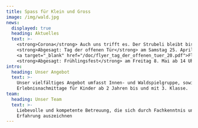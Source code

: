 ```yaml
---
title: Spass für Klein und Gross
image: /img/wald.jpg
news:
  displayed: true
  heading: Aktuelles
  text: >-
    <strong>Corona</strong> Auch uns trifft es. Der Strubeli bleibt bis auf weiteres geschlossen.<p></p>
    <strong>Abgesagt: Tag der offenen Tür</strong> am Samstag 25. April von 10 - 12 Uhr. Es ist keine Anmeldung notwendig.
    <a target="_blank" href="/doc/flyer_tag_der_offenen_tuer_20.pdf">Flyer</a><p></p>
    <strong>Abgesagt: Frühlingsfest</strong> am Freitag 8. Mai ab 14 Uhr. Hier geht es zur <a target="_blank" href="/doc/anmeldung_fruehlingsfest_20.pdf">Anmeldung.</a>
intro:
  heading: Unser Angebot
  text: >-
    Unser vielfältiges Angebot umfasst Innen- und Waldspielgruppe, sowie
    Erlebnisnachmittage für Kinder ab 2 Jahren bis und mit 3. Klasse.
team:
  heading: Unser Team
  text: >-
    Liebevolle und kompetente Betreuung, die sich durch Fachkenntnis und
    Erfahrung auszeichnen
---
```


